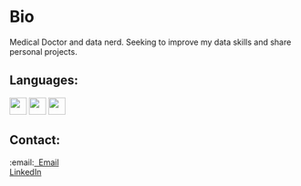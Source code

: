 <h1>Bio</h1>
Medical Doctor and data nerd. Seeking to improve my data skills and share personal projects.
<br><h2>Languages:</h2>
<img src="https://cdn.jsdelivr.net/gh/devicons/devicon/icons/r/r-original.svg" width="30" height="30"/>
<img src="https://cdn.jsdelivr.net/gh/devicons/devicon/icons/python/python-original.svg" width="30" height="30"/>
<img src="https://cdn.jsdelivr.net/gh/devicons/devicon/icons/javascript/javascript-original.svg" width="30" height="30"/>
<h2>Contact:</h2>
:email:<a href="mailto:ffurtado1@mgh.harvard.edu?subject=Cool GitHub Profile!">&nbsp Email  </a>  
<br>
<a href="linkedin.com/in/felipefurtadomd/">LinkedIn</href>
<!---
Felipe-Furtado/Felipe-Furtado is a ✨ special ✨ repository because its `README.md` (this file) appears on your GitHub profile.
You can click the Preview link to take a look at your changes.
--->
